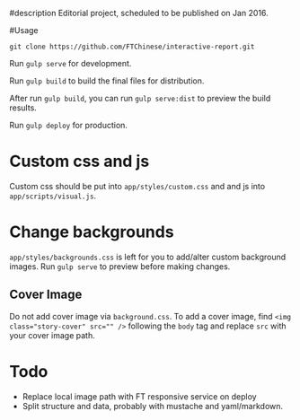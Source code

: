 #description
Editorial project, scheduled to be published on Jan 2016.

#Usage

`git clone https://github.com/FTChinese/interactive-report.git`

Run `gulp serve` for development.

Run `gulp build` to build the final files for distribution.

After run `gulp build`, you can run `gulp serve:dist` to preview the build results.

Run `gulp deploy` for production.

# Custom css and js

Custom css should be put into `app/styles/custom.css` and  and js into `app/scripts/visual.js`.

# Change backgrounds

`app/styles/backgrounds.css` is left for you to add/alter custom background images. Run `gulp serve` to preview before making changes.

## Cover Image

Do not add cover image via `background.css`. To add a cover image, find `<img class="story-cover" src="" />` following the `body` tag and replace `src` with your cover image path.


# Todo
- Replace local image path with FT responsive service on deploy
- Split structure and data, probably with mustache and yaml/markdown.

